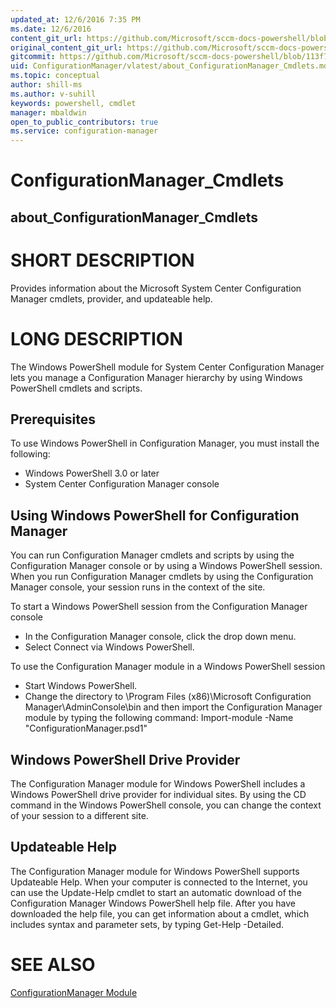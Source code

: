 ```yaml
---
updated_at: 12/6/2016 7:35 PM
ms.date: 12/6/2016
content_git_url: https://github.com/Microsoft/sccm-docs-powershell/blob/live/sccm-cmdlets/ConfigurationManager/vlatest/about_ConfigurationManager_Cmdlets.md
original_content_git_url: https://github.com/Microsoft/sccm-docs-powershell/blob/live/sccm-cmdlets/ConfigurationManager/vlatest/about_ConfigurationManager_Cmdlets.md
gitcommit: https://github.com/Microsoft/sccm-docs-powershell/blob/113f72e2bac58425f5a7233cbdd24a162424b424/sccm-cmdlets/ConfigurationManager/vlatest/about_ConfigurationManager_Cmdlets.md
uid: ConfigurationManager/vlatest/about_ConfigurationManager_Cmdlets.md
ms.topic: conceptual
author: shill-ms
ms.author: v-suhill
keywords: powershell, cmdlet
manager: mbaldwin
open_to_public_contributors: true
ms.service: configuration-manager
---
```

# ConfigurationManager_Cmdlets
## about_ConfigurationManager_Cmdlets

# SHORT DESCRIPTION
Provides information about the Microsoft System Center Configuration Manager
cmdlets, provider, and updateable help.

# LONG DESCRIPTION
The Windows PowerShell module for System Center Configuration Manager lets
you manage a Configuration Manager hierarchy by using Windows PowerShell
cmdlets and scripts.

## Prerequisites
To use Windows PowerShell in Configuration Manager, you must install the
following:

* Windows PowerShell 3.0 or later
* System Center Configuration Manager console

## Using Windows PowerShell for Configuration Manager
You can run Configuration Manager cmdlets and scripts by using the
Configuration Manager console or by using a Windows PowerShell session.
When you run Configuration Manager cmdlets by using the Configuration
Manager console, your session runs in the context of the site.

To start a Windows PowerShell session from the Configuration Manager
console

*  In the Configuration Manager console, click the drop down menu.
*  Select Connect via Windows PowerShell.

To use the Configuration Manager module in a Windows PowerShell session

*  Start Windows PowerShell.
*  Change the directory to
  <ConfigMgrConsoleInstallationPath>\Program Files (x86)\Microsoft
  Configuration Manager\AdminConsole\bin
  and then import the Configuration Manager module by typing the
  following command: Import-module -Name "ConfigurationManager.psd1"

## Windows PowerShell Drive Provider
The Configuration Manager module for Windows PowerShell includes a
Windows PowerShell drive provider for individual sites. By using the
CD command in the Windows PowerShell console, you can change the context
of your session to a different site.

## Updateable Help
The Configuration Manager module for Windows PowerShell supports
Updateable Help. When your computer is connected to the Internet, you
can use the Update-Help cmdlet to start an automatic download of the
Configuration Manager Windows PowerShell help file. After you have
downloaded the help file, you can get information about a cmdlet, which
includes syntax and parameter sets, by typing Get-Help <cmdlet>
-Detailed.

# SEE ALSO
[ConfigurationManager Module](ConfigurationManager.md)
